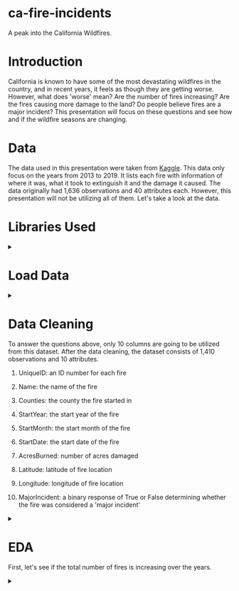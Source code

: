 # ca-fire-incidents
A peak into the California Wildfires.

# Introduction
California is known to have some of the most devastating wildfires in the country, and in recent years, it feels as though they are getting worse. However, what does 'worse' mean? Are the number of fires increasing? Are the fires causing more damage to the land? Do people believe fires are a major incident? This presentation will focus on these questions and see how and if the wildfire seasons are changing.

# Data
The data used in this presentation were taken from [Kaggle](https://www.kaggle.com/ananthu017/california-wildfire-incidents-20132020). This data only focus on the years from 2013 to 2019. It lists each fire with information of where it was, what it took to extinguish it and the damage it caused. The data originally had 1,636 observations and 40 attributes each. However, this presentation will not be utilizing all of them. Let's take a look at the data.

# Libraries Used
<details>
  <summary></summary>
  
  ```python
import numpy as np
import pandas as pd
import matplotlib.pyplot as plt
import folium
import folium.plugins as plugins
import scipy.stats as stats
from datetime import datetime, timedelta
from scipy.stats import pearsonr
  ```
</details>

# Load Data
<details>
  <summary></summary>
  
  ```python
full_fires_df = pd.read_csv('/Users/kaciewebster/Documents/dsi/ca-fire-incidents/California_Fire_Incidents.csv')
  ```
</details>

# Data Cleaning
To answer the questions above, only 10 columns are going to be utilized from this dataset. After the data cleaning, the dataset consists of 1,410 observations and 10 attributes.

1. UniqueID: an ID number for each fire

2. Name: the name of the fire

3. Counties: the county the fire started in

4. StartYear: the start year of the fire

5. StartMonth: the start month of the fire

6. StartDate: the start date of the fire

7. AcresBurned: number of acres damaged

8. Latitude: latitude of fire location

9. Longitude: longitude of fire location

10. MajorIncident: a binary response of True or False determining whether the fire was considered a 'major incident'
<details>
  <summary></summary>
  
  ```python
ca_fires_df = ca_fires_df.dropna(axis=0, subset=['AcresBurned'])
  # drops observations with null values in 'AcresBurned'
  
ca_fires_df = ca_fires_df[ca_fires_df['AcresBurned'] != 0]
  # drops observations with 0 values in 'AcresBurned'
  
ca_fires_df = ca_fires_df[(ca_fires_df['Latitude'] >= 32) & (ca_fires_df['Latitude'] <= 42) & (ca_fires_df['Longitude'] <= -114) & (ca_fires_df['Longitude'] >= -126)]
  # drops observations that reside far outside of California
  
ca_fires_df[(ca_fires_df['Latitude'] >= 38) & (ca_fires_df['Latitude'] <= 41) & (ca_fires_df['Longitude'] <= -115) & (ca_fires_df['Longitude'] >= -118)]
ca_fires_df[ca_fires_df['Counties'] == 'State of Nevada']
  # locates which values are from Nevada
  
ca_fires_df = ca_fires_df[ca_fires_df['Counties'] != 'State of Nevada']
ca_fires_df = ca_fires_df[ca_fires_df['Name'] != 'Tram Fire']
  # drops observations from Nevada
  
ca_fires_df = ca_fires_df[ca_fires_df['StartYear'] >= 2013]
ca_fires_df = ca_fires_df.groupby('UniqueId').max().reset_index()
  # drops observations that are not in 2013-2019
  ```
</details>

# EDA
First, let's see if the total number of fires is increasing over the years.
<details>
  <summary></summary>
  
  ```python
num_fires = ca_fires_df.groupby('StartYear')['AcresBurned'].count()
years = sorted(ca_fires_df['StartYear'].unique())
    
fig, ax = plt.subplots()
ax.plot(years, num_fires, color='red')
ax.set_title('Number of Fires per Year')
ax.set_xlabel('Year')
ax.set_ylabel('Fires')
    
plt.show()
  ```
</details>

